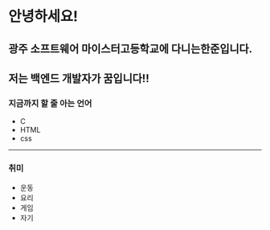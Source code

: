 # 안녕하세요!
__광주 소프트웨어 마이스터고등학교에 다니는한준입니다.__<br>
---
__저는 백엔드 개발자가 꿈입니다!!__
---
### __지금까지 할 줄 아는 언어__
- C
- HTML
- css
---
### __취미__
- 운동
- 요리
- 게임
- 자기
